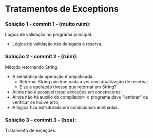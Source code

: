 # Tratamentos de Exceptions
### Solução 1 - commit 1 - (muito ruim):
Lógica de validação no programa principal.
* Lógica de validação não delegada à reserva.
### Solução 2 - commit 2 - (ruim):
Método retornando String.
* A semântica da operação é prejudicada:
  * Retornar String não tem nada a ver com atualização de reserva;
  * E se a operação tivesse que retornar um String?
* Ainda não é possível tratar exceções em construtores;
* Ainda não há auxílio do compilador> o programa deve "lembrar" de verificar se houve erro;
* A lógica fica estruturada em condicionais aninhadas.
### Solução 3 - commit 3 - (boa):
Tratamento de exceções.
